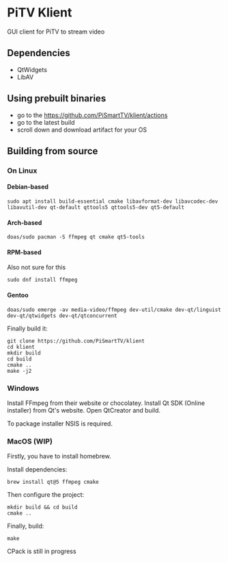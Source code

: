 # PiTV Klient
GUI client for PiTV to stream video

## Dependencies
- QtWidgets
- LibAV

## Using prebuilt binaries
- go to the https://github.com/PiSmartTV/klient/actions
- go to the latest build
- scroll down and download artifact for your OS

## Building from source

### On Linux

#### Debian-based
```
sudo apt install build-essential cmake libavformat-dev libavcodec-dev libavutil-dev qt-default qttools5 qttools5-dev qt5-default
```
#### Arch-based
```
doas/sudo pacman -S ffmpeg qt cmake qt5-tools
```

#### RPM-based
Also not sure for this
```
sudo dnf install ffmpeg
```

#### Gentoo
```
doas/sudo emerge -av media-video/ffmpeg dev-util/cmake dev-qt/linguist dev-qt/qtwidgets dev-qt/qtconcurrent
```

Finally build it:
```
git clone https://github.com/PiSmartTV/klient
cd klient
mkdir build
cd build
cmake ..
make -j2
```

### Windows

Install FFmpeg from their website or chocolatey.
Install Qt SDK (Online installer) from Qt's website.
Open QtCreator and build.

To package installer NSIS is required.

### MacOS (WIP)
Firstly, you have to install homebrew.

Install dependencies:
```
brew install qt@5 ffmpeg cmake
```

Then configure the project:
```
mkdir build && cd build
cmake ..
```

Finally, build:
```
make
```

CPack is still in progress